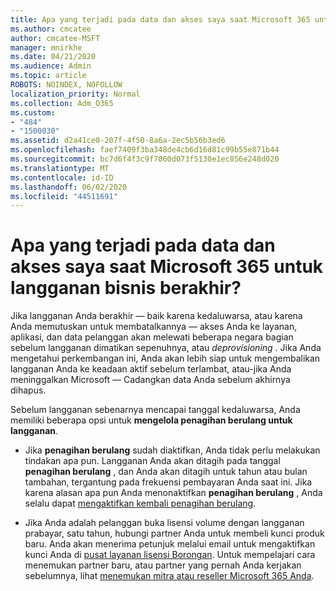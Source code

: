 ```yaml
---
title: Apa yang terjadi pada data dan akses saya saat Microsoft 365 untuk langganan bisnis berakhir?
ms.author: cmcatee
author: cmcatee-MSFT
manager: mnirkhe
ms.date: 04/21/2020
ms.audience: Admin
ms.topic: article
ROBOTS: NOINDEX, NOFOLLOW
localization_priority: Normal
ms.collection: Adm_O365
ms.custom:
- "484"
- "1500030"
ms.assetid: d2a41ce0-207f-4f50-8a6a-2ec5b56b3ed6
ms.openlocfilehash: faef7409f3ba348de4cb6d16d81c99b55e871b44
ms.sourcegitcommit: bc7d6f4f3c9f7060d073f5130e1ec856e248d020
ms.translationtype: MT
ms.contentlocale: id-ID
ms.lasthandoff: 06/02/2020
ms.locfileid: "44511691"
---
```

# <a name="what-happens-to-my-data-and-access-when-my-microsoft-365-for-business-subscription-ends"></a>Apa yang terjadi pada data dan akses saya saat Microsoft 365 untuk langganan bisnis berakhir?

Jika langganan Anda berakhir — baik karena kedaluwarsa, atau karena Anda memutuskan untuk membatalkannya — akses Anda ke layanan, aplikasi, dan data pelanggan akan melewati beberapa negara bagian sebelum langganan dimatikan sepenuhnya, atau *deprovisioning* . Jika Anda mengetahui perkembangan ini, Anda akan lebih siap untuk mengembalikan langganan Anda ke keadaan aktif sebelum terlambat, atau-jika Anda meninggalkan Microsoft — Cadangkan data Anda sebelum akhirnya dihapus.
  
Sebelum langganan sebenarnya mencapai tanggal kedaluwarsa, Anda memiliki beberapa opsi untuk **mengelola penagihan berulang untuk langganan**.
  
- Jika **penagihan berulang** sudah diaktifkan, Anda tidak perlu melakukan tindakan apa pun. Langganan Anda akan ditagih pada tanggal **penagihan berulang** , dan Anda akan ditagih untuk tahun atau bulan tambahan, tergantung pada frekuensi pembayaran Anda saat ini. Jika karena alasan apa pun Anda menonaktifkan **penagihan berulang** , Anda selalu dapat [mengaktifkan kembali penagihan berulang](https://docs.microsoft.com/microsoft-365/commerce/subscriptions/renew-your-subscription#turn-recurring-billing-off-or-on).

- Jika Anda adalah pelanggan buka lisensi volume dengan langganan prabayar, satu tahun, hubungi partner Anda untuk membeli kunci produk baru. Anda akan menerima petunjuk melalui email untuk mengaktifkan kunci Anda di [pusat layanan lisensi Borongan](https://go.microsoft.com/fwlink/p/?LinkID=282016). Untuk mempelajari cara menemukan partner baru, atau partner yang pernah Anda kerjakan sebelumnya, lihat [menemukan mitra atau reseller Microsoft 365 Anda](https://docs.microsoft.com/microsoft-365/admin/manage/find-your-partner-or-reseller).